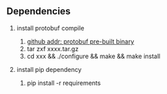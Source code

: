 ## Dependencies

1. install protobuf compile
	1. [github addr: protobuf pre-built binary](https://github.com/google/protobuf/releases/tag/v3.5.1)
	2. tar zxf xxxx.tar.gz
	3. cd xxx && ./configure && make && make install

2. install pip dependency
	1. pip install -r requirements
